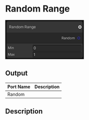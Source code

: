 # Random Range
![Mixture.RandomRangeNode](../../images/Mixture.RandomRangeNode.png)

## Output
Port Name | Description
--- | ---
Random | 

## Description

